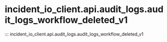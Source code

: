 # incident_io_client.api.audit_logs.audit_logs_workflow_deleted_v1

::: incident_io_client.api.audit_logs.audit_logs_workflow_deleted_v1